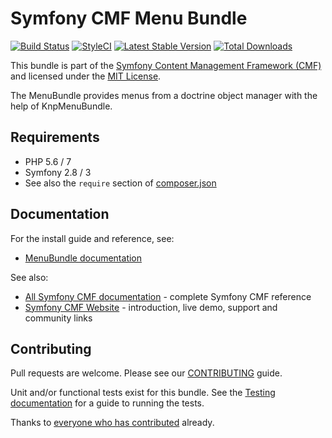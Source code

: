 # Symfony CMF Menu Bundle

[![Build Status](https://travis-ci.org/symfony-cmf/menu-bundle.svg?branch=master)](https://travis-ci.org/symfony-cmf/menu-bundle)
[![StyleCI](https://styleci.io/repos/4233004/shield)](https://styleci.io/repos/4233004)
[![Latest Stable Version](https://poser.pugx.org/symfony-cmf/menu-bundle/version.png)](https://packagist.org/packages/symfony-cmf/menu-bundle)
[![Total Downloads](https://poser.pugx.org/symfony-cmf/menu-bundle/d/total.png)](https://packagist.org/packages/symfony-cmf/menu-bundle)

This bundle is part of the [Symfony Content Management Framework (CMF)](http://cmf.symfony.com/)
and licensed under the [MIT License](LICENSE).

The MenuBundle provides menus from a doctrine object manager with the help of KnpMenuBundle.

## Requirements

* PHP 5.6 / 7
* Symfony 2.8 / 3
* See also the `require` section of [composer.json](composer.json)

## Documentation

For the install guide and reference, see:

* [MenuBundle documentation](http://symfony.com/doc/master/cmf/bundles/menu/index.html)

See also:

* [All Symfony CMF documentation](http://symfony.com/doc/master/cmf/index.html) - complete Symfony CMF reference
* [Symfony CMF Website](http://cmf.symfony.com/) - introduction, live demo, support and community links


## Contributing

Pull requests are welcome. Please see our
[CONTRIBUTING](https://github.com/symfony-cmf/symfony-cmf/blob/master/CONTRIBUTING.md)
guide.

Unit and/or functional tests exist for this bundle. See the
[Testing documentation](http://symfony.com/doc/master/cmf/components/testing.html)
for a guide to running the tests.

Thanks to
[everyone who has contributed](https://github.com/symfony-cmf/MenuBundle/contributors) already.

